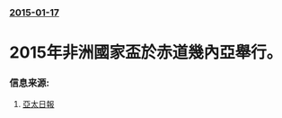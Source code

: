 ### [2015-01-17](/news/2015/01/17/index.md)

##### 
#  2015年非洲國家盃於赤道幾內亞舉行。 




### 信息来源:

1. [亞太日報](http://www.apdnews.com/info/view-123695-1.html)
